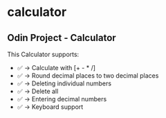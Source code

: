 # calculator

## Odin Project - Calculator

This Calculator supports:

 - ✅ -> Calculate with [+ - * /]
 - ✅ -> Round decimal places to two decimal places
 - ✅ -> Deleting individual numbers
 - ✅ -> Delete all
 - ✅ -> Entering decimal numbers
 - ✅ -> Keyboard support